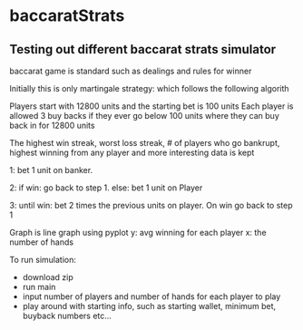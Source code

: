 # baccaratStrats
Testing out different baccarat strats simulator
-
baccarat game is standard such as dealings and rules for winner


Initially this is only martingale strategy: which follows the following algorith 

Players start with 12800 units and the starting bet is 100 units
Each player is allowed 3 buy backs if they ever go below 100 units where they can buy back in for 12800 units

The highest win streak, worst loss streak, # of players who go bankrupt, highest winning from any player and more interesting data is kept

1: bet 1 unit on banker.

2: if win: go back to step 1. else: bet 1 unit on Player

3: until win: bet 2 times the previous units on player. On win go back to step 1 

Graph is line graph using pyplot
y: avg winning for each player 
x: the number of hands 

To run simulation:
- download zip
- run main
- input number of players and number of hands for each player to play
- play around with starting info, such as starting wallet, minimum bet, buyback numbers etc...
